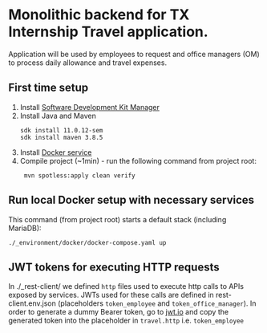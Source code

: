 # Monolithic backend for TX Internship Travel application.

Application will be used by employees to request and office managers (OM) to process daily allowance and travel expenses.

## First time setup

1. Install [Software Development Kit Manager](https://sdkman.io/)
2. Install Java and Maven
   ```shell
   sdk install 11.0.12-sem
   sdk install maven 3.8.5
   ```
3. Install [Docker service](https://docs.docker.com/get-docker/)
4. Compile project (~1min) - run the following command from project root:
   ```shell
    mvn spotless:apply clean verify 
   ```

## Run local Docker setup with necessary services

This command (from project root) starts a default stack (including MariaDB):

```shell
./_environment/docker/docker-compose.yaml up
```

## JWT tokens for executing HTTP requests

In ./_rest-client/ we defined `http` files used to execute http calls to APIs exposed by services. JWTs used for these 
calls are defined in rest-client.env.json (placeholders `token_employee` and `token_office_manager`).
In order to generate a dummy Bearer token, go to [jwt.io](https://jwt.io/) and copy the generated token into the 
placeholder in `travel.http` i.e. `token_employee`
